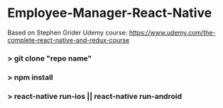 # Employee-Manager-React-Native
Based on Stephen Grider Udemy course: https://www.udemy.com/the-complete-react-native-and-redux-course

### > git clone "repo name"
### > npm install
### > react-native run-ios || react-native run-android
